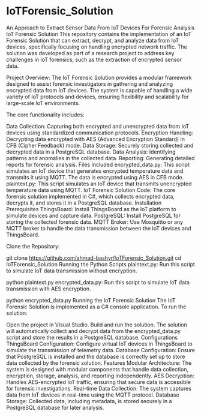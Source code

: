 # IoTForensic_Solution
An Approach to Extract Sensor Data From IoT Devices For Forensic Analysis
IoT Forensic Solution
This repository contains the implementation of an IoT Forensic Solution that can extract, decrypt, and analyze data from IoT devices, specifically focusing on handling encrypted network traffic. The solution was developed as part of a research project to address key challenges in IoT forensics, such as the extraction of encrypted sensor data.

Project Overview:
The IoT Forensic Solution provides a modular framework designed to assist forensic investigators in gathering and analyzing encrypted data from IoT devices. The system is capable of handling a wide variety of IoT protocols and devices, ensuring flexibility and scalability for large-scale IoT environments.

The core functionality includes:

Data Collection: Capturing both encrypted and unencrypted data from IoT devices using standardized communication protocols.
Encryption Handling: Decrypting data encrypted with AES (Advanced Encryption Standard) in CFB (Cipher Feedback) mode.
Data Storage: Securely storing collected and decrypted data in a PostgreSQL database.
Data Analysis: Identifying patterns and anomalies in the collected data.
Reporting: Generating detailed reports for forensic analysis.
Files Included
encrypted_data.py: This script simulates an IoT device that generates encrypted temperature data and transmits it using MQTT. The data is encrypted using AES in CFB mode.
plaintext.py: This script simulates an IoT device that transmits unencrypted temperature data using MQTT.
IoT Forensic Solution Code: The core forensic solution implemented in C#, which collects encrypted data, decrypts it, and stores it in a PostgreSQL database.
Installation
Prerequisites
ThingsBoard: Install ThingsBoard as the IoT platform to simulate devices and capture data.
PostgreSQL: Install PostgreSQL for storing the collected forensic data.
MQTT Broker: Use Mosquitto or any MQTT broker to handle the data transmission between the IoT devices and ThingsBoard.

Clone the Repository:

git clone https://github.com/ahmad-bashyr/IoTForensic_Solution.git
cd IoTForensic_Solution
Running the Python Scripts
plaintext.py: Run this script to simulate IoT data transmission without encryption.


python plaintext.py
encrypted_data.py: Run this script to simulate IoT data transmission with AES encryption.

python encrypted_data.py
Running the IoT Forensic Solution
The IoT Forensic Solution is implemented as a C# console application. To run the solution:

Open the project in Visual Studio.
Build and run the solution.
The solution will automatically collect and decrypt data from the encrypted_data.py script and store the results in a PostgreSQL database.
Configurations
ThingsBoard Configuration: Configure virtual IoT devices in ThingsBoard to simulate the transmission of telemetry data.
Database Configuration: Ensure that PostgreSQL is installed and the database is correctly set up to store data collected by the forensic solution.
Features
Modular Architecture: The system is designed with modular components that handle data collection, encryption, storage, analysis, and reporting independently.
AES Decryption: Handles AES-encrypted IoT traffic, ensuring that secure data is accessible for forensic investigations.
Real-time Data Collection: The system captures data from IoT devices in real-time using the MQTT protocol.
Database Storage: Collected data, including metadata, is stored securely in a PostgreSQL database for later analysis.

